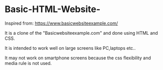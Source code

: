 # Basic-HTML-Website-
Inspired from: <a href="https://www.basicwebsiteexample.com/">https://www.basicwebsiteexample.com/</a>

It is a clone of the "Basicwebsiteexample.com" and done using HTML and CSS.

It is intended to work well on large screens like PC,laptops etc..

It may not work on smartphone screens because the css flexibility and media rule is not used.

